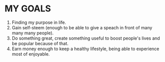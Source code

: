 # MY GOALS
1. Finding my purpose in life.
2. Gain self-steem (enough to be able to give a speach in front of many many many people).
3. Do something great, create something useful to boost people's lives and be popular because of that.
4. Earn money enough to keep a healthy lifestyle, being able to experience most of enjoyable.
